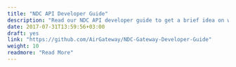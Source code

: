 ```yaml
---
title: "NDC API Developer Guide"
description: "Read our NDC API developer guide to get a brief idea on what our API can provide."
date: 2017-07-31T13:59:56+03:00
draft: yes
link: "https://github.com/AirGateway/NDC-Gateway-Developer-Guide"
weight: 10
readmore: "Read More"
---
```


